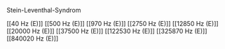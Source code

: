 Stein-Leventhal-Syndrom

[[40 Hz (E)]]
[[500 Hz (E)]]
[[970 Hz (E)]]
[[2750 Hz (E)]]
[[12850 Hz (E)]]
[[20000 Hz (E)]]
[[37500 Hz (E)]]
[[122530 Hz (E)]]
[[325870 Hz (E)]]
[[840020 Hz (E)]]